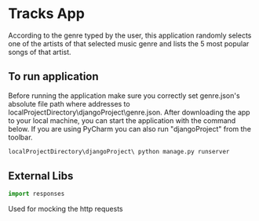 # Tracks App

According to the genre typed by the user, this application randomly selects one of the artists of that selected music genre and lists the 5 most popular songs of that artist.

## To run application

Before running the application make sure you correctly set genre.json's absolute file path where addresses to localProjectDirectory\djangoProject\genre.json.
After downloading the app to your local machine, you can start the application with the command below. If you are using PyCharm you can also run "djangoProject" from the toolbar.

```bash
localProjectDirectory\djangoProject\ python manage.py runserver
```



## External Libs

```python
import responses
```
Used for mocking the  http requests


